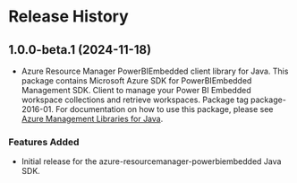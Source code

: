 # Release History

## 1.0.0-beta.1 (2024-11-18)

- Azure Resource Manager PowerBIEmbedded client library for Java. This package contains Microsoft Azure SDK for PowerBIEmbedded Management SDK. Client to manage your Power BI Embedded workspace collections and retrieve workspaces. Package tag package-2016-01. For documentation on how to use this package, please see [Azure Management Libraries for Java](https://aka.ms/azsdk/java/mgmt).
### Features Added

- Initial release for the azure-resourcemanager-powerbiembedded Java SDK.
